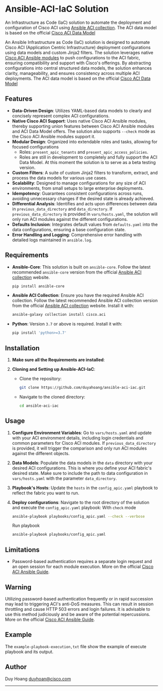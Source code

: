# Ansible-ACI-IaC Solution

An Infrastructure as Code (IaC) solution to automate the deployment and configuration of Cisco ACI using [Ansible ACI collection](https://galaxy.ansible.com/ui/repo/published/cisco/aci/).
The ACI data model is based on the official [Cisco ACI Data Model](https://developer.cisco.com/docs/nexus-as-code/#!data-model)

An Ansible Infrastructure as Code (IaC) solution is designed to automate Cisco ACI (Application Centric Infrastructure) deployment configurations using data models and custom Jinja2 filters. The solution leverages native [Cisco ACI Ansible modules](https://galaxy.ansible.com/ui/repo/published/cisco/aci/) to push configurations to the ACI fabric, ensuring compatibility and support with Cisco's offerings. By abstracting configurations into central structured data models, the solution enhances clarity, manageability, and ensures consistency across multiple ACI deployments. The ACI data model is based on the official [Cisco ACI Data Model](https://developer.cisco.com/docs/nexus-as-code/#!data-model)
 
## Features

- **Data-Driven Design**: Utilizes YAML-based data models to clearly and concisely represent complex ACI configurations.
- **Native Cisco ACI Support**: Uses native Cisco ACI Ansible modules, thereby supporting union features between Cisco ACI Ansible modules and ACI Data Model offers. The solution also supports `--check` mode as the Cisco ACI Ansible modules support it.
- **Modular Design**: Organized into extendable roles and tasks, allowing for focused configurations
  -  Roles: `present_apic_tenants` and `present_apic_access_policies`.
  -  Roles are still in development to completely and fully support the ACI Data Model. At this moment the solution is to serve as a beta testing version.
- **Custom Filters**: A suite of custom Jinja2 filters to transform, extract, and process the data models for various use cases.
- **Scalability**: Designed to manage configurations for any size of ACI environments, from small setups to large enterprise deployments.
- **Idempotency**: Guarantees consistent configurations across runs, avoiding unnecessary changes if the desired state is already achieved.
- **Differential Analysis**: Identifies and acts upon differences between data in `previous_data_directory` and `data_directory`. If `previous_data_directory` is provided in `vars/hosts.yaml`, the solution will only run ACI modules against the different configurations.
- **Defaults Inclusion**: Integrates default values from `defaults.yaml` into the data configurations, ensuring a base configuration state.
- **Error Handling and Logging**: Comprehensive error handling with detailed logs maintained in `ansible.log`.

## Requirements

- **Ansible-Core**: This solution is built on `ansible-core`. Follow the latest recommended `ansible-core` version from the official [Ansible ACI collection](https://galaxy.ansible.com/ui/repo/published/cisco/aci/) website.
  ```bash
  pip install ansible-core
  ```
  
- **Ansible ACI Collection**: Ensure you have the required Ansible ACI collection. Follow the latest recommended Ansible ACI collection version from the official [Ansible ACI collection](https://galaxy.ansible.com/ui/repo/published/cisco/aci/) website. Install it with:
  ```bash
  ansible-galaxy collection install cisco.aci
  ```
  
- **Python**: Version `3.7` or above is required. Install it with:
  ```bash
  pip install 'python>=3.7'
  ```

## Installation

1. **Make sure all the Requirements are installed**:
   
2. **Cloning and Setting up Ansible-ACI-IaC**:

   - Clone the repository:
     ```bash
     git clone https://github.com/duyahoang/ansible-aci-iac.git
     ```

   - Navigate to the cloned directory:
     ```bash
     cd ansible-aci-iac
     ```

## Usage

1. **Configure Environment Variables**: Go to `vars/hosts.yaml` and update with your ACI environment details, including login credentials and common parameters for Cisco ACI modules. If `previous_data_directory` is provided, it will trigger the comparison and only run ACI modules against the different objects.

2. **Data Models**: Populate the data models in the `data` directory with your desired ACI configurations. This is where you define your ACI fabric's desired state. Make sure to include the path to data configuration in `vars/hosts.yaml` with the parameter `data_directory`. 

3. **Playbook's Hosts**: Update the `hosts` in the `config_apic.yaml` playbook to reflect the fabric you want to run.
 
5. **Deploy configurations**: Navigate to the root directory of the solution and execute the `config_apic.yaml` playbook:
   With `check` mode
   ```bash
   ansible-playbook playbooks/config_apic.yaml --check --verbose
   ```
   Run playbook
   ```bash
   ansible-playbook playbooks/config_apic.yaml
   ```

## Limitations

- Password-based authentication requires a separate login request and an open session for each module execution. More on the official [Cisco ACI Ansible Guide](https://docs.ansible.com/ansible/latest/scenario_guides/guide_aci.html#password-based-authentication).

## Warning

Utilizing password-based authentication frequently or in rapid succession may lead to triggering ACI's anti-DoS measures. This can result in session throttling and cause HTTP 503 errors and login failures. It is advisable to use this method judiciously and be aware of the potential repercussions. More on the official [Cisco ACI Ansible Guide](https://docs.ansible.com/ansible/latest/scenario_guides/guide_aci.html#password-based-authentication).

## Example

The `example-playbook-execution,txt` file show the example of execute playbook and its output.

## Author
Duy Hoang
duyhoan@cisco.com

---
